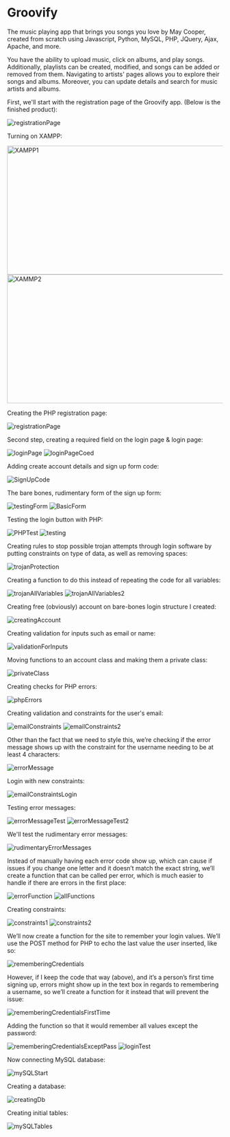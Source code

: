 # Groovify
The music playing app that brings you songs you love by May Cooper, created from scratch using Javascript,  Python, MySQL, PHP, JQuery, Ajax, Apache, and more.

You have the ability to upload music, click on albums, and play songs. Additionally, playlists can be created, modified, and songs can be added or removed from them. Navigating to artists' pages allows you to explore their songs and albums. Moreover, you can update details and search for music artists and albums.

First, we'll start with the registration page of the Groovify app. (Below is the finished product):

<img src="https://github.com/MayCooper/Groovify/blob/master/projectImages/registrationPage.png" alt="registrationPage">

Turning on XAMPP:

<img src="https://github.com/MayCooper/Groovify/blob/master/projectImages/XAMPP1.png" alt="XAMPP1" width="550" height="300">
<img src="https://github.com/MayCooper/Groovify/blob/master/projectImages/XAMPP2.png" alt="XAMMP2" width="550" height="300">

Creating the PHP registration page:

<img src="https://github.com/MayCooper/Groovify/blob/master/projectImages/registrationCode.png" alt="registrationPage">

Second step, creating a required field on the login page & login page:

<img src="https://github.com/MayCooper/Groovify/blob/master/projectImages/loginPage.png" alt="loginPage">
<img src="https://github.com/MayCooper/Groovify/blob/master/projectImages/loginPageCode.png" alt="loginPageCoed">

Adding create account details and sign up form code: 

<img src="https://github.com/MayCooper/Groovify/blob/master/projectImages/signUpFormCode.png" alt="SignUpCode">

The bare bones, rudimentary form of the sign up form: 

<img src="https://github.com/MayCooper/Groovify/blob/master/projectImages/BasicForm.png" alt="testingForm">

<img src="https://github.com/MayCooper/Groovify/blob/master/projectImages/signUpFormCode.png" alt="BasicForm">

Testing the login button with PHP:

<img src="https://github.com/MayCooper/Groovify/blob/master/projectImages/phpTest.png" alt="PHPTest">

<img src="https://github.com/MayCooper/Groovify/blob/master/projectImages/testPhp.png" alt="testing">

Creating rules to stop possible trojan attempts through login software by putting constraints on type of data, as well as removing spaces:

<img src="https://github.com/MayCooper/Groovify/blob/master/projectImages/trojanProtection.png" alt="trojanProtection">

Creating a function to do this instead of repeating the code for all variables:

<img src="https://github.com/MayCooper/Groovify/blob/master/projectImages/trojanAllVariables.png" alt="trojanAllVariables">

<img src="https://github.com/MayCooper/Groovify/blob/master/projectImages/allVariablesTrojan2.png" alt="trojanAllVariables2">

Creating free (obviously) account on bare-bones login structure I created:

<img src="https://github.com/MayCooper/Groovify/blob/master/projectImages/creatingAccount.png" alt="creatingAccount">

Creating validation for inputs such as email or name:

<img src="https://github.com/MayCooper/Groovify/blob/master/projectImages/validationForInputs.png" alt="validationForInputs">

Moving functions to an account class and making them a private class:

<img src="https://github.com/MayCooper/Groovify/blob/master/projectImages/privateClass.png" alt="privateClass">

Creating checks for PHP errors: 

<img src="https://github.com/MayCooper/Groovify/blob/master/projectImages/phpErrors.png" alt="phpErrors">

Creating validation and constraints for the user's email: 

<img src="https://github.com/MayCooper/Groovify/blob/master/projectImages/emailConstraints.png" alt="emailConstraints">
<img src="https://github.com/MayCooper/Groovify/blob/master/projectImages/emailConstraints2.png" alt="emailConstraints2">

Other than the fact that we need to style this, we’re checking if the error message shows up with the constraint for the username needing to be at least 4 characters:

<img src="https://github.com/MayCooper/Groovify/blob/master/projectImages/errorMessage.png" alt="errorMessage">

Login with new constraints: 

<img src="https://github.com/MayCooper/Groovify/blob/master/projectImages/emailConstraintsLogin.png" alt="emailConstraintsLogin">

Testing error messages:

<img src="https://github.com/MayCooper/Groovify/blob/master/projectImages/errorMessageTest.png" alt="errorMessageTest">

<img src="https://github.com/MayCooper/Groovify/blob/master/projectImages/errorMessageTest2.png" alt="errorMessageTest2">

We'll test the rudimentary error messages: 

<img src="https://github.com/MayCooper/Groovify/blob/master/projectImages/rudimentaryErrorMessages.png" alt="rudimentaryErrorMessages">

Instead of manually having each error code show up, which can cause if issues if you change one letter and it doesn’t match the exact string, we’ll create a function that can be called per error, which is much easier to handle if there are errors in the first place:

<img src="https://github.com/MayCooper/Groovify/blob/master/projectImages/errorFunction.png" alt="errorFunction">

<img src="https://github.com/MayCooper/Groovify/blob/master/projectImages/allFunctions.png" alt="allFunctions">

Creating constraints: 

<img src="https://github.com/MayCooper/Groovify/blob/master/projectImages/constraints1.png" alt="constraints1">
<img src="https://github.com/MayCooper/Groovify/blob/master/projectImages/constraints2.png" alt="constraints2">

We’ll now create a function for the site to remember your login values. We’ll use the POST method for PHP to echo the last value the user inserted, like so: 

<img src="https://github.com/MayCooper/Groovify/blob/master/projectImages/rememberingCredentials.png" alt="rememberingCredentials">

However, if I keep the code that way (above), and it’s a person’s first time signing up, errors might show up in the text box in regards to remembering a username, so we’ll create a function for it instead that will prevent the issue: 

<img src="https://github.com/MayCooper/Groovify/blob/master/projectImages/rememberingCredentialsFirstTime.png" alt="rememberingCredentialsFirstTime">

Adding the function so that it would remember all values except the password: 

<img src="https://github.com/MayCooper/Groovify/blob/master/projectImages/rememberingCredentialsExceptPass.png" alt="rememberingCredentialsExceptPass">

<img src="https://github.com/MayCooper/Groovify/blob/master/projectImages/loginTest.png" alt="loginTest">

Now connecting MySQL database:

<img src="https://github.com/MayCooper/Groovify/blob/master/projectImages/mySQLStart.png" alt="mySQLStart">

Creating a database:

<img src="https://github.com/MayCooper/Groovify/blob/master/projectImages/creatingDb.png" alt="creatingDb"> 

Creating initial tables:

<img src="https://github.com/MayCooper/Groovify/blob/master/projectImages/mySQLTables.png" alt="mySQLTables">
